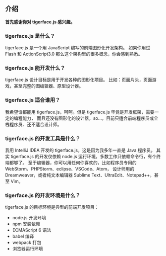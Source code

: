 ## 介绍

**首先感谢你对 tigerface.js 感兴趣。**

### tigerface.js 是什么？

tigerface.js 是一个用 JavaScript 编写的前端图形化开发架构。
如果你用过 Flash 和 ActionScript3.0 那么这个架构里的很多概念，你会感到熟悉。

### tigerface.js 能开发什么？

tigerface.js 设计目标是用于开发各种的图形化项目。
比如：页面片头，页面游戏，甚至完整的图编辑器、原型设计器。

### tigerface.js 适合谁用？

我希望谁都能用 tigerface.js，呵呵。但是 tigerface.js 毕竟是开发框架，需要一定的编程能力，
而且还没有图形化的设计器，so...，目前只适合前端程序员或全栈程序员、还不适合设计师。

### tigerface.js 的开发工具是什么？

我用 IntelliJ IDEA 开发的 tigerface.js，这是因为我多年一直是 Java 程序员。
其实 tigerface.js 的开发仅依赖 node.js 运行环境，多数工作只依赖命令行，有个终端都够了。
至于编辑器，你可以用任何你喜欢的，比如程序员专用的 WebStorm、PHPStorm、eclipse、VSCode、Atom，
设计师用的 Dreamweaver，或者纯文本编辑器 Sublime Text、UltraEdit、Notepad++，甚至 Vim。

### tigerface.js 的开发环境是什么？

tigerface.js 的目标环境是典型的前端开发项目：
* node.js 开发环境
* npm 安装依赖
* ECMAScript 6 语法
* babel 编译
* webpack 打包
* 浏览器运行环境
